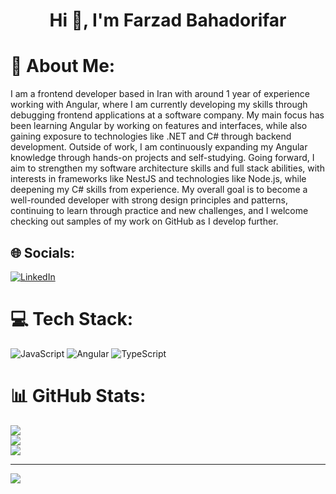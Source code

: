 <h1 align="center">Hi 👋, I'm Farzad Bahadorifar</h1>

# 💫 About Me:
I am a frontend developer based in Iran with around 1 year of experience working with Angular, where I am currently developing my skills through debugging frontend applications at a software company.
My main focus has been learning Angular by working on features and interfaces, while also gaining exposure to technologies like .NET and C# through backend development. Outside of work, I am continuously expanding my Angular knowledge through hands-on projects and self-studying.
Going forward, I aim to strengthen my software architecture skills and full stack abilities, with interests in frameworks like NestJS and technologies like Node.js, while deepening my C# skills from experience. My overall goal is to become a well-rounded developer with strong design principles and patterns, continuing to learn through practice and new challenges, and I welcome checking out samples of my work on GitHub as I develop further.


## 🌐 Socials:
[![LinkedIn](https://img.shields.io/badge/LinkedIn-%230077B5.svg?logo=linkedin&logoColor=white)](https://linkedin.com/in/farzad-bahadorifar) 

# 💻 Tech Stack:
![JavaScript](https://img.shields.io/badge/javascript-%23323330.svg?style=for-the-badge&logo=javascript&logoColor=%23F7DF1E) ![Angular](https://img.shields.io/badge/angular-%23DD0031.svg?style=for-the-badge&logo=angular&logoColor=white) ![TypeScript](https://img.shields.io/badge/typescript-%23007ACC.svg?style=for-the-badge&logo=typescript&logoColor=white)
# 📊 GitHub Stats:
![](https://github-readme-stats.vercel.app/api?username=farzad-bahadorifar&theme=dark&hide_border=false&include_all_commits=true&count_private=true)<br/>
![](https://github-readme-streak-stats.herokuapp.com/?user=farzad-bahadorifar&theme=dark&hide_border=false)<br/>
![](https://github-readme-stats.vercel.app/api/top-langs/?username=farzad-bahadorifar&theme=dark&hide_border=false&include_all_commits=true&count_private=true&layout=compact)

---
[![](https://visitcount.itsvg.in/api?id=farzad-bahadorifar&icon=0&color=1)](https://visitcount.itsvg.in)

<!-- Proudly created with GPRM ( https://gprm.itsvg.in ) -->

